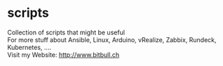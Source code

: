 # scripts
Collection of scripts that might be useful   
For more stuff about Ansible, Linux, Arduino, vRealize, Zabbix, Rundeck, Kubernetes, ....    
Visit my Website: http://www.bitbull.ch
